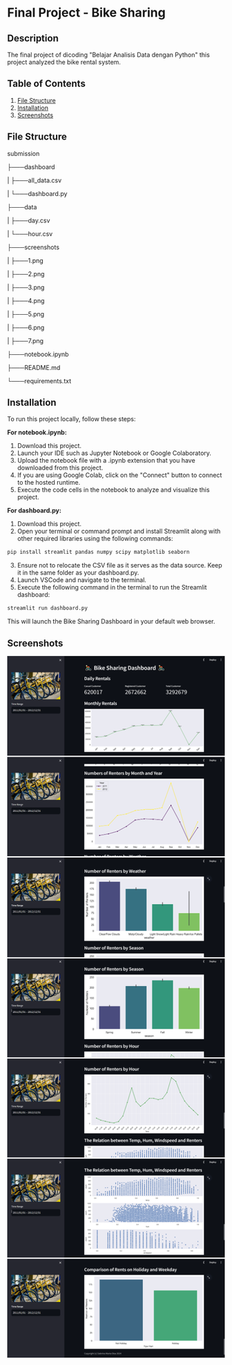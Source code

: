 # Final Project - Bike Sharing
## Description
The final project of dicoding "Belajar Analisis Data dengan Python" this project analyzed the bike rental system. 

## Table of Contents
1. [File Structure](#File-Structure)
2. [Installation](#Installation)
3. [Screenshots](#Screenshots)
  

## File Structure
submission

├───dashboard

| ├───all_data.csv

| └───dashboard.py

├───data

| ├───day.csv

| └───hour.csv

├───screenshots

| ├───1.png

| ├───2.png

| ├───3.png

| ├───4.png

| ├───5.png

| ├───6.png

| ├───7.png

├───notebook.ipynb

├───README.md

└───requirements.txt

## Installation
To run this project locally, follow these steps:

**For notebook.ipynb:**
1. Download this project.
2. Launch your IDE such as Jupyter Notebook or Google Colaboratory.
3. Upload the notebook file with a .ipynb extension that you have downloaded from this project.
4. If you are using Google Colab, click on the "Connect" button to connect to the hosted runtime.
5. Execute the code cells in the notebook to analyze and visualize this project. 

**For dashboard.py:**

1. Download this project.
2. Open your terminal or command prompt and install Streamlit along with other required libraries using the following commands: 

```bash
pip install streamlit pandas numpy scipy matplotlib seaborn
```
3. Ensure not to relocate the CSV file as it serves as the data source. Keep it in the same folder as your dashboard.py.
4. Launch VSCode and navigate to the terminal.
5. Execute the following command in the terminal to run the Streamlit dashboard:

```bash
streamlit run dashboard.py
```
This will launch the Bike Sharing Dashboard in your default web browser.

## Screenshots
![alt text](https://github.com/coconusz/Bike-Sharing-Dataset/blob/main/Screenshots/1.png?raw=true)
![alt text](https://github.com/coconusz/Bike-Sharing-Dataset/blob/main/Screenshots/2.png?raw=true)
![alt text](https://github.com/coconusz/Bike-Sharing-Dataset/blob/main/Screenshots/3.png?raw=true)
![alt text](https://github.com/coconusz/Bike-Sharing-Dataset/blob/main/Screenshots/4.png?raw=true)
![alt text](https://github.com/coconusz/Bike-Sharing-Dataset/blob/main/Screenshots/5.png?raw=true)
![alt text](https://github.com/coconusz/Bike-Sharing-Dataset/blob/main/Screenshots/6.png?raw=true)
![alt text](https://github.com/coconusz/Bike-Sharing-Dataset/blob/main/Screenshots/7.png?raw=true)

